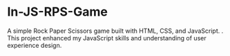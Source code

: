 # In-JS-RPS-Game
A simple Rock Paper Scissors game built with HTML, CSS, and JavaScript. . This project enhanced my JavaScript skills and understanding of user experience design.
